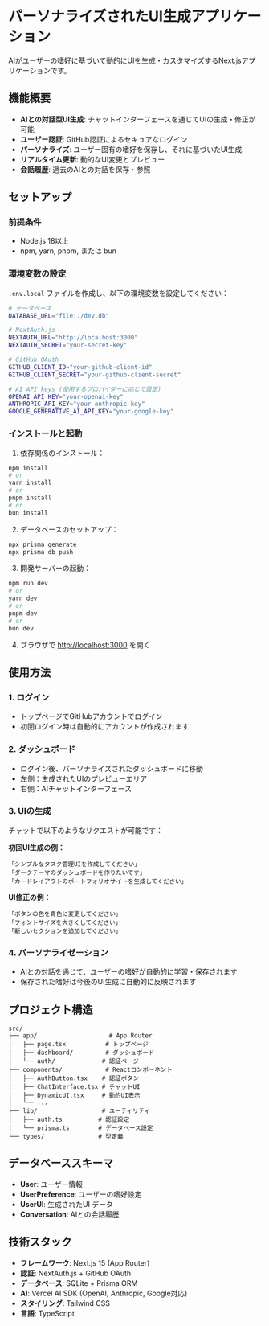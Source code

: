 # パーソナライズされたUI生成アプリケーション

AIがユーザーの嗜好に基づいて動的にUIを生成・カスタマイズするNext.jsアプリケーションです。

## 機能概要

- **AIとの対話型UI生成**: チャットインターフェースを通じてUIの生成・修正が可能
- **ユーザー認証**: GitHub認証によるセキュアなログイン
- **パーソナライズ**: ユーザー固有の嗜好を保存し、それに基づいたUI生成
- **リアルタイム更新**: 動的なUI変更とプレビュー
- **会話履歴**: 過去のAIとの対話を保存・参照

## セットアップ

### 前提条件

- Node.js 18以上
- npm, yarn, pnpm, または bun

### 環境変数の設定

`.env.local` ファイルを作成し、以下の環境変数を設定してください：

```bash
# データベース
DATABASE_URL="file:./dev.db"

# NextAuth.js
NEXTAUTH_URL="http://localhost:3000"
NEXTAUTH_SECRET="your-secret-key"

# GitHub OAuth
GITHUB_CLIENT_ID="your-github-client-id"
GITHUB_CLIENT_SECRET="your-github-client-secret"

# AI API keys (使用するプロバイダーに応じて設定)
OPENAI_API_KEY="your-openai-key"
ANTHROPIC_API_KEY="your-anthropic-key"
GOOGLE_GENERATIVE_AI_API_KEY="your-google-key"
```

### インストールと起動

1. 依存関係のインストール：
```bash
npm install
# or
yarn install
# or
pnpm install
# or
bun install
```

2. データベースのセットアップ：
```bash
npx prisma generate
npx prisma db push
```

3. 開発サーバーの起動：
```bash
npm run dev
# or
yarn dev
# or
pnpm dev
# or
bun dev
```

4. ブラウザで [http://localhost:3000](http://localhost:3000) を開く

## 使用方法

### 1. ログイン
- トップページでGitHubアカウントでログイン
- 初回ログイン時は自動的にアカウントが作成されます

### 2. ダッシュボード
- ログイン後、パーソナライズされたダッシュボードに移動
- 左側：生成されたUIのプレビューエリア
- 右側：AIチャットインターフェース

### 3. UIの生成
チャットで以下のようなリクエストが可能です：

**初回UI生成の例：**
```
「シンプルなタスク管理UIを作成してください」
「ダークテーマのダッシュボードを作りたいです」
「カードレイアウトのポートフォリオサイトを生成してください」
```

**UI修正の例：**
```
「ボタンの色を青色に変更してください」
「フォントサイズを大きくしてください」
「新しいセクションを追加してください」
```

### 4. パーソナライゼーション
- AIとの対話を通じて、ユーザーの嗜好が自動的に学習・保存されます
- 保存された嗜好は今後のUI生成に自動的に反映されます

## プロジェクト構造

```
src/
├── app/                    # App Router
│   ├── page.tsx           # トップページ
│   ├── dashboard/         # ダッシュボード
│   └── auth/             # 認証ページ
├── components/            # Reactコンポーネント
│   ├── AuthButton.tsx    # 認証ボタン
│   ├── ChatInterface.tsx # チャットUI
│   ├── DynamicUI.tsx     # 動的UI表示
│   └── ...
├── lib/                  # ユーティリティ
│   ├── auth.ts          # 認証設定
│   └── prisma.ts        # データベース設定
└── types/               # 型定義
```

## データベーススキーマ

- **User**: ユーザー情報
- **UserPreference**: ユーザーの嗜好設定
- **UserUI**: 生成されたUI データ
- **Conversation**: AIとの会話履歴

## 技術スタック

- **フレームワーク**: Next.js 15 (App Router)
- **認証**: NextAuth.js + GitHub OAuth
- **データベース**: SQLite + Prisma ORM
- **AI**: Vercel AI SDK (OpenAI, Anthropic, Google対応)
- **スタイリング**: Tailwind CSS
- **言語**: TypeScript
